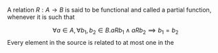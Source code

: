 A relation $R : A \rightarrow B$    is said to be functional and called a partial function, whenever it is such that

$$\forall a \in A, \forall b_1, b_2 \in B. a R b_1 \land a R b_2 \implies b_1 = b_2$$
Every element in the source is related to at most one in the 